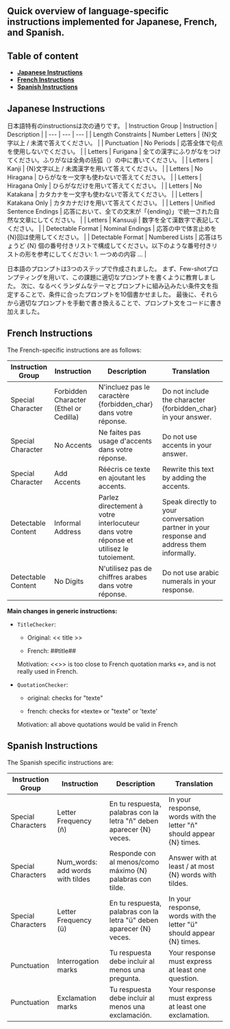 
Quick overview of language-specific instructions implemented for Japanese, French, and Spanish. 
---

## Table of content
- [**Japanese Instructions**](#japanese-instructions)
- [**French Instructions**](#french-instructions)
- [**Spanish Instructions**](#spanish-instructions)


## Japanese Instructions

日本語特有のinstructionsは次の通りです。
| Instruction Group | Instruction | Description |
| --- | --- | --- |
| Length Constraints | Number Letters | {N}文字以上 / 未満で答えてください。 |
| Punctuation | No Periods | 応答全体で句点を使用しないでください。 |
| Letters | Furigana | 全ての漢字にふりがなをつけてください。ふりがなは全角の括弧（）の中に書いてください。 |
| Letters | Kanji | {N}文字以上 / 未満漢字を用いて答えてください。 |
| Letters | No Hiragana | ひらがなを一文字も使わないで答えてください。 |
| Letters | Hiragana Only | ひらがなだけを用いて答えてください。 |
| Letters | No Katakana | カタカナを一文字も使わないで答えてください。 |
| Letters | Katakana Only | カタカナだけを用いて答えてください。 |
| Letters | Unified Sentence Endings | 応答において、全ての文末が「{ending}」で統一された自然な文章にしてください。 |
| Letters | Kansuuji | 数字を全て漢数字で表記してください。 |
| Detectable Format | Nominal Endings | 応答の中で体言止めを{N}回は使用してください。 |
| Detectable Format | Numbered Lists | 応答はちょうど {N} 個の番号付きリストで構成してください。以下のような番号付きリストの形を参考にしてください: 1. 一つめの内容 ... |

日本語のプロンプトは3つのステップで作成されました。
まず、Few-shotプロンプティングを用いて、この課題に適切なプロンプトを書くように教育しました。
次に、なるべくランダムなテーマとプロンプトに組み込みたい条件文を指定することで、条件に合ったプロンプトを10個書かせました。
最後に、それらから適切なプロンプトを手動で書き換えることで、プロンプト文をコードに書き加えました。

## French Instructions

The French-specific instructions are as follows:

| Instruction Group | Instruction | Description| Translation |
| --- | --- | --- | --- |
| Special Character | Forbidden Character (Ethel or Cedilla) | N'incluez pas le caractère {forbidden_char} dans votre réponse. | Do not include the character {forbidden_char} in your answer.
| Special Character | No Accents | Ne faites pas usage d'accents dans votre réponse. | Do not use accents in your answer. |
| Special Character | Add Accents | Réécris ce texte en ajoutant les accents. | Rewrite this text by adding the accents. | 
| Detectable Content | Informal Address | Parlez directement à votre interlocuteur dans votre réponse et utilisez le tutoiement. | Speak directly to your conversation partner in your response and address them informally. |
| Detectable Content | No Digits | N'utilisez pas de chiffres arabes dans votre réponse. | Do not use arabic numerals in your response. |


**Main changes in generic instructions:**
- `TitleChecker`: 

  - Original: << title >> 

  - French: ##title##

  Motivation: <<>> is too close to French quotation marks «», and is not really used in French.

- `QuotationChecker`: 
  
  - original: checks for "texte"
  
  - french: checks for «texte» or "texte" or 'texte'
  
  Motivation: all above quotations would be valid in French

## Spanish Instructions

The Spanish specific instructions are:

| Instruction Group | Instruction | Description | Translation |
| --- | --- | --- | --- |
Special Characters | Letter Frequency (ñ) | En tu respuesta, palabras con la letra "ñ" deben aparecer {N} veces. | In your response, words with the letter "ñ" should appear {N} times. |
Special Characters | Num_words: add words with tildes | Responde con al menos/como máximo {N} palabras con tilde. | Answer with at least / at most {N} words with tildes. |
Special Characters | Letter Frequency (ü) | En tu respuesta, palabras con la letra "ü" deben aparecer {N} veces. | In your response, words with the letter "ü" should appear {N} times. |
Punctuation | Interrogation marks | Tu respuesta debe incluir al menos una pregunta. | Your response must express at least one question. |
Punctuation | Exclamation marks | Tu respuesta debe incluir al menos una exclamación. | Your response must express at least one exclamation. |

